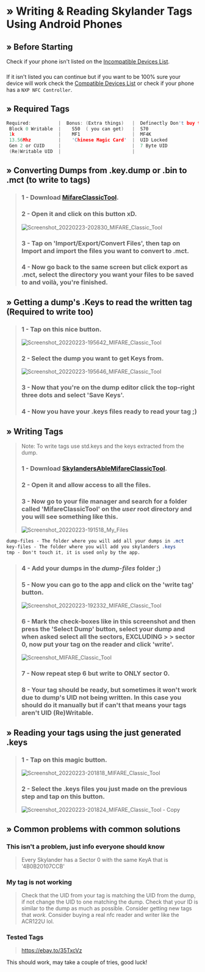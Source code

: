 # » Writing & Reading Skylander Tags Using Android Phones
## » Before Starting
Check if your phone isn't listed on the [Incompatible Devices List](https://github.com/ikarus23/MifareClassicTool/blob/master/INCOMPATIBLE_DEVICES.md).
###
If it isn't listed you can continue but if you want to be 100% sure your device will work check the [Compatible Devices List](https://github.com/ikarus23/MifareClassicTool/blob/master/COMPATIBLE_DEVICES.md) or check if your phone has a ``NXP NFC Controller``.
## » Required Tags
 ```c
Required:          |  Bonus: (Extra things)   |  Definectly Don't buy this:
  Block 0 Writable  |    S50  ( you can get)   |  S70
  1k                |    MF1                   |  MF4K
  13.56Mhz          |    'Chinese Magic Card'  |  UID Locked
  Gen 2 or CUID     |                          |  7 Byte UID
  (Re)Writable UID  |                          |
 ```

## » Converting Dumps from .key.dump or .bin to .mct (to write to tags)
> ### 1 - Download [MifareClassicTool](https://github.com/ikarus23/MifareClassicTool).
> ### 2 - Open it and click on this button xD.
> ![Screenshot_20220223-202830_MIFARE_Classic_Tool](https://user-images.githubusercontent.com/77107077/155384247-f4a76544-61fd-400e-a912-397ef71c62bb.jpg)
> ### 3 - Tap on 'Import/Export/Convert Files', then tap on Import and import the files you want to convert to .mct.
> ### 4 - Now go back to the same screen but click export as .mct, select the directory you want your files to be saved to and voilà, you're finished.

## » Getting a dump's .Keys to read the written tag (Required to write too)
> ### 1 - Tap on this nice button.
> ![Screenshot_20220223-195642_MIFARE_Classic_Tool](https://user-images.githubusercontent.com/77107077/155380473-f05846c5-7600-4ab9-9197-7babdd99d331.jpg)
> ### 2 - Select the dump you want to get Keys from.
> ![Screenshot_20220223-195646_MIFARE_Classic_Tool](https://user-images.githubusercontent.com/77107077/155380624-38abd49d-dd72-4689-8cb5-441dab088eaf.jpg)
> ### 3 - Now that you're on the dump editor click the top-right three dots and select 'Save Keys'.
> ### 4 - Now you have your .keys files ready to read your tag ;)

## » Writing Tags
>  Note: To write tags use std.keys and the keys extracted from the dump.
> ###  1 - Download [SkylandersAbleMifareClassicTool](https://mega.nz/file/D4sGjZSD#9wQRFeP3bXuL5pt722MFy-EbiZzH5sTjvVZmScSR4mw).
> ###  2 - Open it and allow access to all the files.
> ###  3 - Now go to your file manager and search for a folder called 'MifareClassicTool' on the _user_ root directory and you will see something like this.
> ![Screenshot_20220223-191518_My_Files](https://user-images.githubusercontent.com/77107077/155371570-02b4d6bd-cca2-41c5-b022-816e7cf0f86c.jpg)
```css
dump-files - The folder where you will add all your dumps in .mct
key-files - The folder where you will add you skylanders .keys
tmp - Don't touch it, it is used only by the app.
```
> ### 4 - Add your dumps in the _dump-files_ folder ;)
> ### 5 - Now you can go to the app and click on the 'write tag' button.
> ![Screenshot_20220223-192332_MIFARE_Classic_Tool](https://user-images.githubusercontent.com/77107077/155373612-a4252b58-a0ce-4cef-832a-6deef056bc5e.jpg)
> ### 6 - Mark the check-boxes like in this screenshot and then press the 'Select Dump' button, select your dump and when asked select all the sectors, EXCLUDING > > sector 0, now put your tag on the reader and click 'write'.
> ![Screenshot_MIFARE_Classic_Tool](https://user-images.githubusercontent.com/77107077/155374053-62645082-ca42-4799-b4e5-c6ad3304aa1f.jpg)
> ### 7 - Now repeat step 6 but write to ONLY sector 0.
> ### 8 - Your tag should be ready, but sometimes it won't work due to dump's UID not being written. In this case you should do it manually but if can't that means your tags aren't UID (Re)Writable.

## » Reading your tags using the just generated .keys
>### 1 - Tap on this magic button.
>![Screenshot_20220223-201818_MIFARE_Classic_Tool](https://user-images.githubusercontent.com/77107077/155382389-6f747f14-fc49-4ad7-ac41-5ab589c49054.jpg)
>### 2 - Select the .keys files you just made on the previous step and tap on this button.
>![Screenshot_20220223-201824_MIFARE_Classic_Tool - Copy](https://user-images.githubusercontent.com/77107077/155382780-4a368d6a-2f5f-49b3-8b74-542bd1d436a1.jpg)

## » Common problems with common solutions
### This isn't a problem, just info everyone should know
> Every Skylander has a Sector 0 with the same KeyA that is '4B0B20107CCB'

### My tag is not working
> Check that the UID from your tag is matching the UID from the dump, if not change the UID to one matching the dump.
> Check that your ID is similar to the dump as much as possible.
> Consider getting new tags that *work*.
> Consider buying a real nfc reader and writer like the ACR122U lol.

### Tested Tags
> https://ebay.to/35TxcVz

This should work, may take a couple of tries, good luck!

